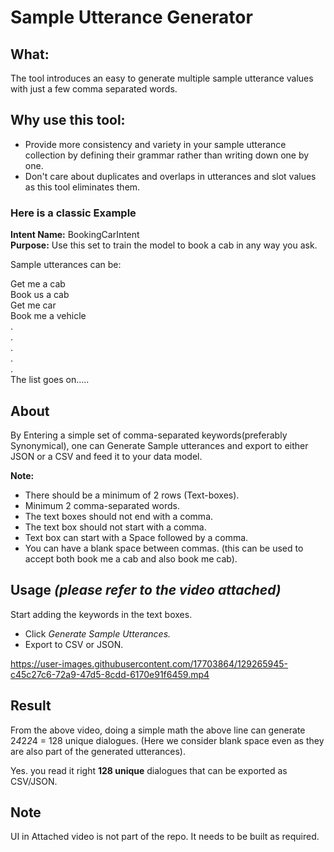 # Sample Utterance Generator

## What:

The tool introduces an easy to generate multiple sample utterance values with just a few comma separated  words.  
  

## Why use this tool:

-   Provide more consistency and variety in your sample utterance collection by defining their grammar rather than writing down one by one.
-   Don't care about duplicates and overlaps in utterances and slot values as this tool eliminates them.
  

### Here is a classic Example

**Intent Name:**  BookingCarIntent  
**Purpose:**  Use this set to train the model to book a cab in any way you ask.  
  
Sample utterances can be:  

Get me a cab  
Book us a cab  
Get me car  
Book me a vehicle  
.  
.  
.  
.  
.  
The list goes on…..

  
  

## **About**

By Entering a simple set of comma-separated keywords(preferably Synonymical), one can Generate Sample utterances and export to either JSON or a CSV and feed it to your data model. 
  
**Note:**  
-   There should be a minimum of 2 rows (Text-boxes).
-   Minimum 2 comma-separated words.
-   The text boxes should not end with a comma.
-   The text box should not start with a comma.
-   Text box can start with a Space followed by a comma.
-   You can have a blank space between commas. (this can be used to accept both book me a cab and also book me cab).

## Usage *(please refer to the video attached)*

   Start adding the keywords in the text boxes.
-   Click  _Generate Sample Utterances._
-   Export to CSV or JSON.

  


https://user-images.githubusercontent.com/17703864/129265945-c45c27c6-72a9-47d5-8cdd-6170e91f6459.mp4


  

## **Result**

From the above video, doing a simple math the above line can generate 2*4*2*2*4 = 128 unique dialogues. (Here we consider blank space even as they are also part of the generated utterances).  
  
Yes. you read it right  **128  unique**  dialogues that can be exported as CSV/JSON.

## **Note**
UI in Attached video is not part of the repo. It needs to be built as required.
